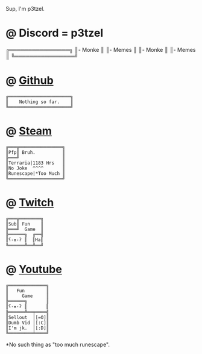 Sup, I'm p3tzel.

# @ Discord = p3tzel
╔════════════════╗
║- Monke         ║
║- Memes         ║
║- Monke         ║
║- Memes         ║
╚════════════════╝

# @ [Github](https://github.com/p3tzel)
```
╔═══════════════════════╗
║    Nothing so far.    ║
╚═══════════════════════╝
```
# @ [Steam](https://steamcommunity.com/id/p3tzel)
```
╔═══╦════════════════╗
║Pfp║ Bruh.          ║
╠═══╝                ║
║Terraria|1183 Hrs   ║
║No Joke  ^^^^       ║
║Runescape|*Too Much ║
╚════════════════════╝
```
# @ [Twitch](https://www.twitch.tv/p3tzel)
```
╔═══╦════════╗
║Sub║ Fun    ║
╠═══╝  Game  ║
╠══════╗  ╔══╣
║ʕ-ᴥ-ʔ ║  ║Ha║
╚══════╩══╩══╝
```
# @ [Youtube](https://www.youtube.com/@p3tzel)
```
╔══════════════╗
║   Fun        ║
║     Game     ║
╠══════╗       ║
║ʕ-ᴥ-ʔ ║       ║
╠══════╩══╤════╣
║Sellout  │[=O]║
║Dumb Vid │[:C]║
║I'm jk.  │[:D]║
╚═════════╧════╝
```
*No such thing as "too much runescape".
